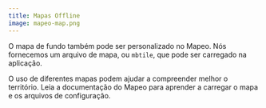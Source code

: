```yaml
---
title: Mapas Offline
image: mapeo-map.png
---
```


O mapa de fundo também pode ser personalizado no Mapeo. Nós fornecemos um arquivo de mapa, ou `mbtile`, que pode ser carregado na aplicação.

O uso de diferentes mapas podem ajudar a compreender melhor o território. Leia a <app-button :inline="true" :color="true" localurl=":8086/all/https://https://docs.mapeo.app/v/espanol/guia-de-referencia-completa/mapeo-mobile-installation-setup/adding-custom-base-maps-to-mapeo-mobile">documentação do Mapeo</app-button> para aprender a carregar o mapa e os arquivos de configuração.

<app-button :color="true" localurl=":8087" download="/mbtiles/mbtiles/tiles.mbtiles" text="Baixar mbtile"></app-button>

<app-button localurl=":8086/all/https://https://docs.mapeo.app/v/espanol/guia-de-referencia-completa/mapeo-mobile-installation-setup/adding-custom-base-maps-to-mapeo-mobile" text="Leia documentação"></app-button>
